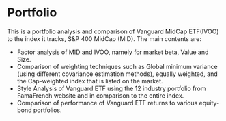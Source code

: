 # Portfolio
This is a portfolio analysis and comparison of Vanguard MidCap ETF(IVOO) to the index it tracks, S&P 400 MidCap (MID). The main contents are:

- Factor analysis of MID and IVOO, namely for market beta, Value and Size. 
- Comparison of weighting techniques such as Global minimum variance (using different covariance estimation methods), equally weighted, and the Cap-weighted index that is listed on the market.
- Style Analysis of Vanguard ETF using the 12 industry portfolio from FamaFrench website and in comparison to the entire index. 
- Comparison of performance of Vanguard ETF returns to various equity-bond portfolios.
